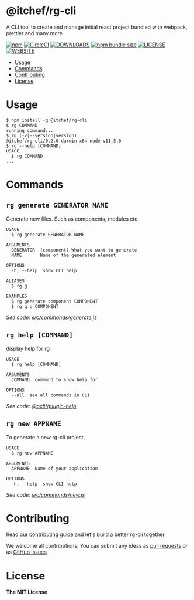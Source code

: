 @itchef/rg-cli
==============

A CLI tool to create and manage initial react project bundled with webpack, prettier and many more.

[![npm](https://img.shields.io/npm/v/@itchef/rg-cli?style=for-the-badge&cacheSeconds=360)](https://npmjs.org/package/@itchef/rg-cli)
[![CircleCI](https://img.shields.io/circleci/build/github/itchef/rg-cli?style=for-the-badge&cacheSeconds=360&logo=CircleCi&circle-token=ae9a68f7db509eb9281e2890eac3f50af93dabd9)](https://circleci.com/gh/itchef/rg-cli)
[![DOWNLOADS](https://img.shields.io/npm/dm/@itchef/rg-cli?style=for-the-badge&cacheSeconds=360)](https://npmjs.org/package/@itchef/rg-cli)
[![npm bundle size](https://img.shields.io/bundlephobia/min/@itchef/rg-cli?style=for-the-badge&cacheSeconds=360)](https://bundlephobia.com/result?p=@itchef/rg-cli)
[![LICENSE](https://img.shields.io/npm/l/@itchef/rg-cli?style=for-the-badge&cacheSeconds=360)
](./LICENSE)
[![WEBSITE](https://img.shields.io/badge/Official-Website-blue?style=for-the-badge&cacheSeconds=360)
](https://itchef.github.io/rg-cli)

* [Usage](#usage)
* [Commands](#commands)
* [Contributing](#contributing)
* [License](#license)

# Usage

```sh-session
$ npm install -g @itchef/rg-cli
$ rg COMMAND
running command...
$ rg (-v|--version|version)
@itchef/rg-cli/0.2.0 darwin-x64 node-v11.5.0
$ rg --help [COMMAND]
USAGE
  $ rg COMMAND
...
```
# Commands

## `rg generate GENERATOR NAME`

Generate new files. Such as components, modules etc.

```
USAGE
  $ rg generate GENERATOR NAME

ARGUMENTS
  GENERATOR  (component) What you want to generate
  NAME       Name of the generated element

OPTIONS
  -h, --help  show CLI help

ALIASES
  $ rg g

EXAMPLES
  $ rg generate component COMPONENT
  $ rg g c COMPONENT
```

_See code: [src/commands/generate.js](https://github.com/ITChef/rg-cli/blob/v0.2.0/src/commands/generate.js)_

## `rg help [COMMAND]`

display help for rg

```
USAGE
  $ rg help [COMMAND]

ARGUMENTS
  COMMAND  command to show help for

OPTIONS
  --all  see all commands in CLI
```

_See code: [@oclif/plugin-help](https://github.com/oclif/plugin-help/blob/v2.1.6/src/commands/help.ts)_

## `rg new APPNAME`

To generate a new rg-cli project.

```
USAGE
  $ rg new APPNAME

ARGUMENTS
  APPNAME  Name of your application

OPTIONS
  -h, --help  show CLI help
```

_See code: [src/commands/new.js](https://github.com/ITChef/rg-cli/blob/v0.2.0/src/commands/new.js)_
<!-- commandsstop -->

# Contributing

Read our [contributing guide](./CONTRIBUTING.md) and let's build a better rg-cli together.

We welcome all contributions. You can submit any ideas as [pull requests](https://github.com/itchef/rg-cli/pulls) or as [GitHub issues](https://github.com/itchef/rg-cli/issues).

# License

**The MIT License**
